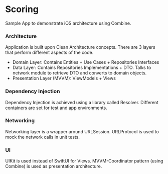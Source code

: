 # Scoring

Sample App to demonstrate iOS architecture using Combine.

### Architecture 

Application is built upon Clean Architecture concepts. There are 3 layers that perform different aspects of the code.


- Domain Layer: Contains Entities + Use Cases + Repositories Interfaces 
- Data Layer: Contains Repositories Implementations + DTO. Talks to network module to retrieve DTO and converts to domain objects.
- Presentation Layer (MVVM): ViewModels + Views


### Dependency Injection

Dependency Injection is achieved using a library called Resolver. Different containers are set for test and app environments. 


### Networking 

Networking layer is a wrapper around URLSession. URLProtocol is used to mock the network calls in unit tests.

### UI

UIKit is used instead of SwiftUI for Views. MVVM-Coordinator pattern (using Combine) is used as presentation architecture.